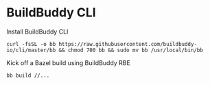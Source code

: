# BuildBuddy CLI

Install BuildBuddy CLI
```
curl -fsSL -o bb https://raw.githubusercontent.com/buildbuddy-io/cli/master/bb && chmod 700 bb && sudo mv bb /usr/local/bin/bb
```

Kick off a Bazel build using BuildBuddy RBE
```
bb build //...
```
